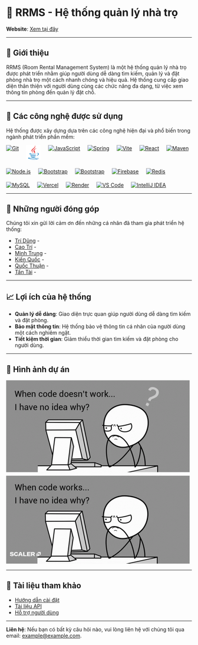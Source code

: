 # 🏡 RRMS - Hệ thống quản lý nhà trọ

**Website**: [Xem tại đây](https://rrms.vercel.app)

---

## 📖 Giới thiệu

RRMS (Room Rental Management System) là một hệ thống quản lý nhà trọ được phát triển nhằm giúp người dùng dễ dàng tìm kiếm, quản lý và đặt phòng nhà trọ một cách nhanh chóng và hiệu quả. Hệ thống cung cấp giao diện thân thiện với người dùng cùng các chức năng đa dạng, từ việc xem thông tin phòng đến quản lý đặt chỗ.

---

## 🚀 Các công nghệ được sử dụng

Hệ thống được xây dựng dựa trên các công nghệ hiện đại và phổ biến trong ngành phát triển phần mềm:

<p align="center" style="display: flex; flex-wrap: wrap; gap: 20px;">
  <a href="https://git-scm.com/" target="_blank" rel="noreferrer">
    <img src="https://www.vectorlogo.zone/logos/github/github-icon.svg" alt="Git" width="40" height="40"/>
  </a>
  <a href="https://www.java.com" target="_blank" rel="noreferrer">
    <img src="https://raw.githubusercontent.com/devicons/devicon/master/icons/java/java-original.svg" alt="Java" width="40" height="40"/>
  </a>
  <a href="https://www.javascript.com/" target="_blank" rel="noreferrer">
    <img src="https://upload.vectorlogo.zone/logos/javascript/images/239ec8a4-163e-4792-83b6-3f6d96911757.svg" alt="JavaScript" width="40" height="40"/>
  </a>
  <a href="https://spring.io/" target="_blank" rel="noreferrer">
    <img src="https://www.vectorlogo.zone/logos/springio/springio-icon.svg" alt="Spring" width="40" height="40"/>
  </a>
  <a href="https://vitejs.dev/" target="_blank" rel="noreferrer">
    <img src="https://www.vectorlogo.zone/logos/vitejsdev/vitejsdev-icon.svg" alt="Vite" width="40" height="40"/>
  </a>
  <a href="https://react.dev/" target="_blank" rel="noreferrer">
    <img src="https://www.vectorlogo.zone/logos/reactjs/reactjs-icon.svg" alt="React" width="40" height="40"/>
  </a>
  <a href="https://maven.apache.org/" target="_blank" rel="noreferrer">
    <img src="https://www.vectorlogo.zone/logos/apache_maven/apache_maven-icon.svg" alt="Maven" width="40" height="40"/>
  </a>
  <a href="https://nodejs.org/en" target="_blank" rel="noreferrer">
    <img src="https://www.vectorlogo.zone/logos/nodejs/nodejs-icon.svg" alt="Node.js" width="40" height="40"/>
  </a>
  <a href="https://getbootstrap.com/" target="_blank" rel="noreferrer">
    <img src="https://upload.vectorlogo.zone/logos/getbootstrap/images/987f8f6c-263a-47b1-a85d-853cfca215d9.svg" alt="Bootstrap" width="40" height="40"/>
  </a>
    <a href="https://mui.com/" target="_blank" rel="noreferrer">
    <img src="https://icon.icepanel.io/Technology/svg/Material-UI.svg" alt="Bootstrap" width="40" height="40"/>
  </a>
  <a href="https://firebase.google.com/" target="_blank" rel="noreferrer">
    <img src="https://www.vectorlogo.zone/logos/firebase/firebase-icon.svg" alt="Firebase" width="40" height="40"/>
  </a>
  <a href="https://redis.io/" target="_blank" rel="noreferrer">
    <img src="https://www.vectorlogo.zone/logos/redis/redis-icon.svg" alt="Redis" width="40" height="40"/>
  </a>
  <a href="https://www.mysql.com/" target="_blank" rel="noreferrer">
    <img src="https://www.vectorlogo.zone/logos/mysql/mysql-icon.svg" alt="MySQL" width="40" height="40"/>
  </a>
  <a href="https://vercel.com/" target="_blank" rel="noreferrer">
    <img src="https://assets.vercel.com/image/upload/front/favicon/vercel/180x180.png" alt="Vercel" width="40" height="40"/>
  </a>
  <a href="https://render.com/" target="_blank" rel="noreferrer">
    <img src="https://global.discourse-cdn.com/business6/uploads/render/original/2X/1/11352202c8503f736bea5efb59684f678d7c860c.svg" alt="Render" width="40" height="40"/>
  </a>
  <a href="https://code.visualstudio.com/" target="_blank" rel="noreferrer">
    <img src="https://www.vectorlogo.zone/logos/visualstudio_code/visualstudio_code-icon.svg" alt="VS Code" width="40" height="40"/>
  </a>
  <a href="https://www.jetbrains.com/idea/" target="_blank" rel="noreferrer">
    <img src="https://upload.wikimedia.org/wikipedia/commons/thumb/9/9c/IntelliJ_IDEA_Icon.svg/768px-IntelliJ_IDEA_Icon.svg.png" alt="IntelliJ IDEA" width="40" height="40"/>
  </a>
</p>

---

## 👥 Những người đóng góp

Chúng tôi xin gửi lời cảm ơn đến những cá nhân đã tham gia phát triển hệ thống:

- [Trí Dũng](https://github.com/tridung778) -
- [Cao Trí](https://github.com/trivu2004) -
- [Minh Trung](https://github.com/chauminhtrung) -
- [Kiến Quốc](https://github.com/KienQuocVn) -
- [Quốc Thuận](https://github.com/thuanquoctr) -
- [Tấn Tài](https://github.com/trivu2004) -

---

## 📈 Lợi ích của hệ thống

- **Quản lý dễ dàng**: Giao diện trực quan giúp người dùng dễ dàng tìm kiếm và đặt phòng.
- **Bảo mật thông tin**: Hệ thống bảo vệ thông tin cá nhân của người dùng một cách nghiêm ngặt.
- **Tiết kiệm thời gian**: Giảm thiểu thời gian tìm kiếm và đặt phòng cho người dùng.

---

## 🎨 Hình ảnh dự án

![Tổng quan dự án](image.png)

---

## 📄 Tài liệu tham khảo

- [Hướng dẫn cài đặt](link_to_installation_guide)
- [Tài liệu API](link_to_api_documentation)
- [Hỗ trợ người dùng](link_to_user_support)

---

**Liên hệ**: Nếu bạn có bất kỳ câu hỏi nào, vui lòng liên hệ với chúng tôi qua email: example@example.com.
